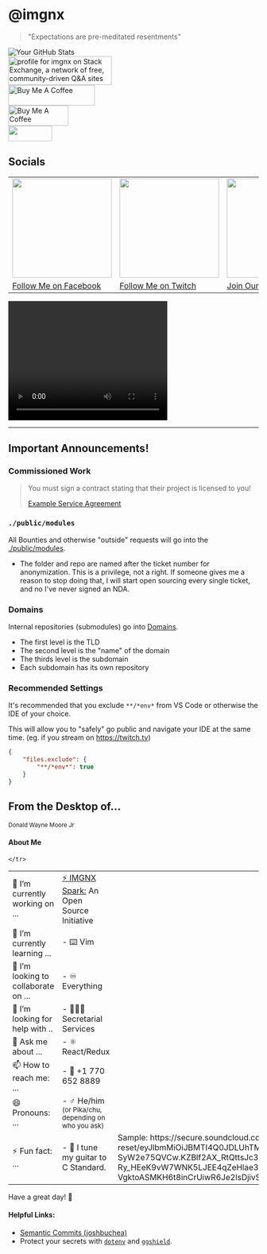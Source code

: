 # @imgnx

<link rel="stylesheet" href="_atf/output.css">

> <div class="text-lg">"Expectations are pre-meditated resentments"</div>

![Your GitHub Stats](https://github-readme-stats.vercel.app/api?username=imgnx&show_icons=true&theme=dark)
<br />
<a href="https://stackexchange.com/users/6538867"><img src="https://stackexchange.com/users/flair/6538867.png" width="208" height="58" alt="profile for imgnx on Stack Exchange, a network of free, community-driven Q&amp;A sites" title="profile for imgnx on Stack Exchange, a network of free, community-driven Q&amp;A sites"></a><br />
<a href="https://buymeacoffee.com/donaldmoore" target="_blank"><img src="https://cdn.buymeacoffee.com/buttons/default-orange.png" alt="Buy Me A Coffee" height="41" width="174"></a><br />
<a href="https://buymeacoffee.com/donaldmoore" target="_blank"><img src="https://github.com/user-attachments/assets/ce4bbf5e-af80-47dd-a7ad-210b4fef78fc" alt="Buy Me A Coffee" height="41" width="121" style="object-fit: contain"></a><br />
<a href="https://ipchicken.com" target="_blank"><img src="https://ipchicken.com/images/ipc.gif" width="88" height="31" border="0"></a><br />

## Socials

<!-- - [X](https://x.com/imgnxtion) -->
<table>
    <tr>
        <td>
            <a href="https://facebook.com/imgnxtion" target="_blank" style="float: left; position: relative;">
                <img src="https://storage.googleapis.com/re_imgnx/Assets/facebook.png" width="200" />
            </a>
        </td>
        <td>
            <a href="https://twitch.tv/imgnxtion" target="_blank" style="float: left;">
                <img src="https://storage.googleapis.com/re_imgnx/Assets/twitch.png" width="200" />
            </a>
        </td>
        <td>
            <a href="https://twitch.tv/imgnxtion" target="_blank" style="float: left;">
                <img src="https://storage.googleapis.com/re_imgnx/Assets/discord.png" width="200" />
            </a>
        </td>
        </td>
        <td>
            <a href="https://patreon.com/imgnx" target="_blank" style="float: left;">
                <img src="https://storage.googleapis.com/re_imgnx/Assets/patreon.png" width="200" />
            </a>
        </td>
    </tr>
    <tr>
        <td>
            <a href="https://facebook.com/imgnxtion" target="_blank" style="float: left; position: relative;">
                <span>Follow Me on Facebook</span>
            </a>
        </td>
        <td>
            <a href="https://twitch.tv/imgnxtion" target="_blank" style="float: left;">
                <span>Follow Me on Twitch</span>
            </a>
        </td>
        <td>
            <a href="https://discord.gg/WYusjreP4n" target="_blank" style="float: left;">
                <span>Join Our Discord Channel</span>
            </a>
        </td>
        </td>
        <td>
            <a href="https://patreon.com/imgnx" target="_blank" style="float: left;">
                <span>Subscribe via Patreon</span>
            </a>
        </td>
    </tr>
</table>

<video width="320" height="240" controls>
  <source src="https://storage.googleapis.com/re_imgnx/Assets/brctl.mov" type="video/quicktime">
  Your browser does not support the video tag.
</video>

****

## Important Announcements!

### Commissioned Work

> You must sign a contract stating that their project is licensed to you!
>
> [Example Service Agreement](https://bit.ly/imgnx)

### `./public/modules`

All Bounties and otherwise "outside" requests will go into the [./public/modules](./public/modules).

- The folder and repo are named after the ticket number for anonymization. This is a privilege, not a right. If someone gives me a reason to stop doing that, I will start open sourcing every single ticket, and no I've never signed an NDA.

### Domains

Internal repositories (submodules) go into [Domains](./Domains).

- The first level is the TLD
- The second level is the "name" of the domain
- The thirds level is the subdomain
- Each subdomain has its own repository

### Recommended Settings

It's recommended that you exclude `**/*env*` from VS Code or otherwise the IDE of your choice.

This will allow you to "safely" go public and navigate your IDE at the same time.
(eg. if you stream on <https://twitch.tv>)

```settings.json
{
    "files.exclude": {
        "**/*env*": true
    }
}
```

<h2 class="mb-10 border-0">
  <span class="!text-sm">From the Desktop of...</span>
  <br />
</h2>

<small class="text-4xl">Donald Wayne Moore Jr</small>

#### About Me
<table style="width: 100%;">
    <tr>
        <td>
            🔭 I’m currently working on ...
        </td>
        <td>
          <a href="https://opencollective.com/imgnx" target="_blank">⚡️ IMGNX Spark:</a> An Open Source Initiative
        </td>
    </tr>
    <tr>
        <td>
            🌱 I’m currently learning ...
        </td>
        <td>
         - ⌨️ Vim
        </td>
    </tr>
    <tr>
        <td>
            👯 I’m looking to collaborate on ...
        </td>
        <td>
      - ♾️ Everything
        </td>
    </tr>
    <tr>
        <td>
        🤔 I’m looking for help with ..
        </td>
        <td>
      - 👩🏽‍💼 Secretarial Services
        </td>
    </tr>
    <tr>
        <td>
         💬 Ask me about ...
        </td>
        <td>
      - ⚛️ React/Redux
        </td>
    </tr>
    <tr>
        <td>
      📫 How to reach me: ...
        </td>
        <td>
      - 📱 +1 770 652 8889
        </td>
    </tr>
    <tr>
        <td>
        😄 Pronouns: ...
        </td>
        <td>
     - ♂ He/him<br /><small>(or Pika/chu, depending on who you ask)</small>
        </td>
    </tr>
    <tr>
        <td>
      ⚡ Fun fact: ...
        </td>
        <td>
     - 🎸 I tune my guitar to C Standard.
        </td>
<td>Sample: https://secure.soundcloud.com/password-reset/eyJlbmMiOiJBMTI4Q0JDLUhTMjU2IiwiYWxnIjoiQTI1NktXIn0.IUft9UJqvG52qlgmGH_DsXvPysY5NfTj4LsT6Prb8n-SyW2e75QVCw.KZBlf2AX_RtQttsJc3klmQ.c5T-Ry_HEeK9vW7WNK5LJEE4qZeHlae3XTbya_knfagI2SIuEfZ6Bp1nqeO7laX5pSDAJYEaYHbGSfLRkRIUoe_brGtLrW3zgVuPUlVeKcVIXRcPBGYC2Xj2Pvk1vYXoRheXf-VgktoASMKH6t8inCrUiwR6Je2lsDjivSxFKlj3wzu1g2ajgkkpO91WqTX2.DqnZvrQUxeFbrT033vr5CA
    </td>

    </tr>
</table>

Have a great day! 👋


#### Helpful Links:

- [Semantic Commits (joshbuchea)](https://gist.github.com/joshbuchea/6f47e86d2510bce28f8e7f42ae84c716)
- Protect your secrets with [`dotenv`](https://dotenv.org) and [`ggshield`](<https://github.com/GitGuardian/ggshield>).
